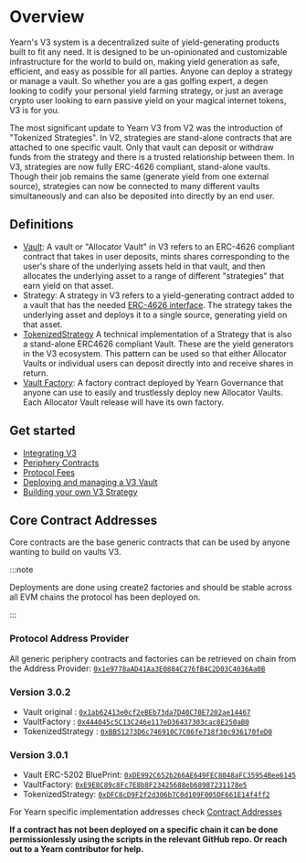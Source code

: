 # Overview

Yearn's V3 system is a decentralized suite of yield-generating products built to fit any need. It is designed to be un-opinionated and customizable infrastructure for the world to build on, making yield generation as safe, efficient, and easy as possible for all parties. Anyone can deploy a strategy or manage a vault. So whether you are a gas golfing expert, a degen looking to codify your personal yield farming strategy, or just an average crypto user looking to earn passive yield on your magical internet tokens, V3 is for you.

The most significant update to Yearn V3 from V2 was the introduction of "Tokenized Strategies". In V2, strategies are stand-alone contracts that are attached to one specific vault. Only that vault can deposit or withdraw funds from the strategy and there is a trusted relationship between them. In V3, strategies are now fully ERC-4626 compliant, stand-alone vaults. Though their job remains the same (generate yield from one external source), strategies can now be connected to many different vaults simultaneously and can also be deposited into directly by an end user.

## Definitions

- [Vault](https://github.com/yearn/yearn-vaults-v3/blob/master/contracts/VaultV3.vy): A vault or "Allocator Vault" in V3 refers to an ERC-4626 compliant contract that takes in user deposits, mints shares corresponding to the user's share of the underlying assets held in that vault, and then allocates the underlying asset to a range of different "strategies" that earn yield on that asset.
- Strategy: A strategy in V3 refers to a yield-generating contract added to a vault that has the needed [ERC-4626 interface](https://github.com/yearn/yearn-vaults-v3/blob/master/contracts/VaultV3.vy#L40). The strategy takes the underlying asset and deploys it to a single source, generating yield on that asset.
- [TokenizedStrategy](https://github.com/yearn/tokenized-strategy/blob/master/src/TokenizedStrategy.sol) A technical implementation of a Strategy that is also a stand-alone ERC4626 compliant Vault. These are the yield generators in the V3 ecosystem. This pattern can be used so that either Allocator Vaults or individual users can deposit directly into and receive shares in return.
- [Vault Factory](https://github.com/yearn/yearn-vaults-v3/blob/master/contracts/VaultFactory.vy): A factory contract deployed by Yearn Governance that anyone can use to easily and trustlessly deploy new Allocator Vaults. Each Allocator Vault release will have its own factory.

## Get started

- [Integrating V3](/developers/v3/integrating_v3)
- [Periphery Contracts](/developers/v3/periphery)
- [Protocol Fees](/developers/v3/protocol_fees)
- [Deploying and managing a V3 Vault](/developers/v3/vault_management)
- [Building your own V3 Strategy](/developers/v3/strategy_writing_guide)

## Core Contract Addresses

Core contracts are the base generic contracts that can be used by anyone wanting to build on vaults V3.

:::note

Deployments are done using create2 factories and should be stable across all EVM chains the protocol has been deployed on.

:::

### Protocol Address Provider

All generic periphery contracts and factories can be retrieved on chain from the Address Provider: [`0x1e9778aAD41Aa3E0884C276fB4C2D03C4036Aa0B`](https://etherscan.io/address/0x1e9778aAD41Aa3E0884C276fB4C2D03C4036Aa0B#readContract)

### Version 3.0.2

- Vault original : [`0x1ab62413e0cf2eBEb73da7D40C70E7202ae14467`](https://etherscan.io/address/0x1ab62413e0cf2eBEb73da7D40C70E7202ae14467#readContract)
- VaultFactory : [`0x444045c5C13C246e117eD36437303cac8E250aB0`](https://etherscan.io/address/0x444045c5C13C246e117eD36437303cac8E250aB0#readContract)
- TokenizedStrategy : [`0xBB51273D6c746910C7C06fe718f30c936170feD0`](https://etherscan.io/address/0xBB51273D6c746910C7C06fe718f30c936170feD0#readContract)

### Version 3.0.1

- Vault ERC-5202 BluePrint: [`0xDE992C652b266AE649FEC8048aFC35954Bee6145`](https://etherscan.io/address/0xDE992C652b266AE649FEC8048aFC35954Bee6145#readContract)
- VaultFactory: [`0xE9E8C89c8Fc7E8b8F23425688eb68987231178e5`](https://etherscan.io/address/0xE9E8C89c8Fc7E8b8F23425688eb68987231178e5#readContract)
- TokenizedStrategy: [`0xDFC8cD9F2f2d306b7C0d109F005DF661E14f4ff2`](https://etherscan.io/address/0xDFC8cD9F2f2d306b7C0d109F005DF661E14f4ff2#readContract)

For Yearn specific implementation addresses check [Contract Addresses](/getting-started/products/addresses)

**If a contract has not been deployed on a specific chain it can be done permissionlessly using the scripts in the relevant GitHub repo. Or reach out to a Yearn contributor for help.**
